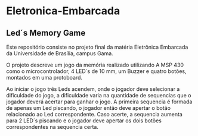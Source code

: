 # Eletronica-Embarcada
## Led´s Memory Game
Este repositório consiste no projeto final da matéria Eletrônica Embarcada da Universidade de Brasília, campus Gama. 

O projeto descreve um jogo da memória realizado utilizando A MSP 430 como o microcontrolador, 4 LED´s de 10 mm, um Buzzer e quatro botões, montados em uma protoboard.

Ao iniciar o jogo três Leds acendem, onde o jogador deve selecionar a dificuldade do jogo, a dificuldade varia na quantidade de sequencias que o jogador deverá acertar para ganhar o jogo. A primeira sequencia é formada de apenas um Led piscando, o jogador então deve apertar o botão relacionado ao Led correspondente. Caso acerte, a sequencia aumenta para 2 LED´s piscando e o jogador deve apertar os dois botões correspondentes na sequencia certa.


